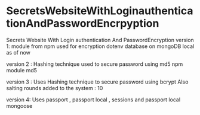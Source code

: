 # SecretsWebsiteWithLoginauthenticationAndPasswordEncrpyption
Secrets Website With Login authentication And PasswordEncryption
version 1:
module from npm used for encryption dotenv
database on mongoDB local as of now


version 2 :
Hashing technique used to secure password using md5
npm module md5


version 3 : 
Uses Hashing technique to secure password using bcrypt
Also salting rounds added to the system : 10

version 4:
Uses passport , passport local , sessions and passport local mongoose
